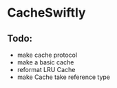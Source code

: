 # CacheSwiftly

## Todo:
- make cache protocol
- make a basic cache
- reformat LRU Cache
- make Cache take reference type
